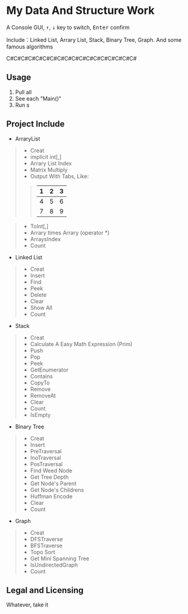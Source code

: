 # My Data And Structure Work
A Console GUI, <kbd>↑</kbd>, <kbd>↓</kbd> key to switch, <kbd>Enter</kbd> confirm

Include：Linked List, Arrary List, Stack, Binary Tree, Graph. And some famous algorithms

C#C#C#C#C#C#C#C#C#C#C#C#C#C#C#C#C#C#
 
## Usage
1. Pull all
2. See each "Main()"
3. Run
 s
## Project Include

- ArraryList
>- Creat
>- implicit int[,]
>- Arrary List Index
>- Matrix Multiply
>- Output With Tabs, Like:
> > |1|2|3|
> > |-|-|-|
> > |4|5|6| 
> > |7|8|9|

>- ToInt[,]
>- Arrary times Arrary (operator *)
>- ArraysIndex
>- Count

- Linked List
>- Creat
>- Insert
>- Find
>- Peek
>- Delete
>- Clear
>- Show All
>- Count

- Stack
>- Creat
>- Calculate A Easy Math Expression (Prim)
>- Push
>- Pop
>- Peek
>- GetEnumerator
>- Contains
>- CopyTo
>- Remove
>- RemoveAt
>- Clear
>- Count
>- IsEmpty

- Binary Tree
>- Creat
>- Insert
>- PreTraversal
>- InoTraversal
>- PosTraversal
>- Find Weed Node
>- Get Tree Depth
>- Get Node's Parent
>- Get Node's Childrens
>- Huffman Encode
>- Clear
>- Count

- Graph
>- Creat
>- DFSTraverse
>- BFSTraverse
>- Topo Sort
>- Get Mini Spanning Tree
>- IsUndirectedGraph
>- Count

## Legal and Licensing
Whatever, take it

